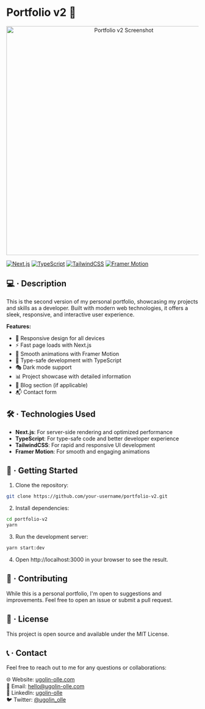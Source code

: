 # Portfolio v2 🚀

<p align="center">
    <img src="/images/projects/portfolio-v2.jpg" alt="Portfolio v2 Screenshot" width="600">
</p>

[![Next.js](https://img.shields.io/badge/Next.js-000000?style=for-the-badge&logo=next.js&logoColor=white)](https://nextjs.org/)
[![TypeScript](https://img.shields.io/badge/TypeScript-007ACC?style=for-the-badge&logo=typescript&logoColor=white)](https://www.typescriptlang.org/)
[![TailwindCSS](https://img.shields.io/badge/Tailwind_CSS-38B2AC?style=for-the-badge&logo=tailwind-css&logoColor=white)](https://tailwindcss.com/)
[![Framer Motion](https://img.shields.io/badge/Framer_Motion-0055FF?style=for-the-badge&logo=framer&logoColor=white)](https://www.framer.com/motion/)

## 💻 · Description

This is the second version of my personal portfolio, showcasing my projects and skills as a developer. Built with modern web technologies, it offers a sleek, responsive, and interactive user experience.

**Features:**

- 🎨 Responsive design for all devices
- ⚡ Fast page loads with Next.js
- 🌈 Smooth animations with Framer Motion
- 🧩 Type-safe development with TypeScript
- 🎭 Dark mode support
- 📊 Project showcase with detailed information
- 📝 Blog section (if applicable)
- 📬 Contact form

## 🛠️ · Technologies Used

- **Next.js**: For server-side rendering and optimized performance
- **TypeScript**: For type-safe code and better developer experience
- **TailwindCSS**: For rapid and responsive UI development
- **Framer Motion**: For smooth and engaging animations

## 🚀 · Getting Started

1. Clone the repository:

```bash
git clone https://github.com/your-username/portfolio-v2.git
```

2. Install dependencies:

```bash
cd portfolio-v2
yarn
```

3. Run the development server:

```bash
yarn start:dev
```

4. Open http://localhost:3000 in your browser to see the result.

## 🤝 · Contributing

While this is a personal portfolio, I'm open to suggestions and improvements. Feel free to open an issue or submit a pull request.

## 📜 · License

This project is open source and available under the MIT License.

## 📞 · Contact

Feel free to reach out to me for any questions or collaborations:

🌐 Website: [ugolin-olle.com](https://ugolin-olle.com)<br />
📧 Email: [hello@ugolin-olle.com](mailto:hello@ugolin-olle.com) <br />
💼 LinkedIn: [ugolin-olle](https://linkedin.com/in/ugolin-olle) <br />
🐦 Twitter: [@ugolin_olle](https://x.com/ugolin_olle) <br />
